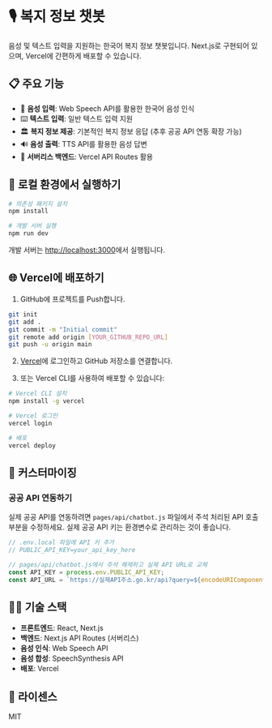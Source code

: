 # 🎙️ 복지 정보 챗봇

음성 및 텍스트 입력을 지원하는 한국어 복지 정보 챗봇입니다. Next.js로 구현되어 있으며, Vercel에 간편하게 배포할 수 있습니다.

## 📋 주요 기능

- 🎤 **음성 입력**: Web Speech API를 활용한 한국어 음성 인식
- ⌨️ **텍스트 입력**: 일반 텍스트 입력 지원
- 🏛️ **복지 정보 제공**: 기본적인 복지 정보 응답 (추후 공공 API 연동 확장 가능)
- 🔊 **음성 출력**: TTS API를 활용한 음성 답변
- 🚀 **서버리스 백엔드**: Vercel API Routes 활용

## 🚀 로컬 환경에서 실행하기

```bash
# 의존성 패키지 설치
npm install

# 개발 서버 실행
npm run dev
```

개발 서버는 [http://localhost:3000](http://localhost:3000)에서 실행됩니다.

## 🌐 Vercel에 배포하기

1. GitHub에 프로젝트를 Push합니다.
```bash
git init
git add .
git commit -m "Initial commit"
git remote add origin [YOUR_GITHUB_REPO_URL]
git push -u origin main
```

2. [Vercel](https://vercel.com)에 로그인하고 GitHub 저장소를 연결합니다.

3. 또는 Vercel CLI를 사용하여 배포할 수 있습니다:
```bash
# Vercel CLI 설치
npm install -g vercel

# Vercel 로그인
vercel login

# 배포
vercel deploy
```

## 📝 커스터마이징

### 공공 API 연동하기

실제 공공 API를 연동하려면 `pages/api/chatbot.js` 파일에서 주석 처리된 API 호출 부분을 수정하세요. 
실제 공공 API 키는 환경변수로 관리하는 것이 좋습니다.

```javascript
// .env.local 파일에 API 키 추가
// PUBLIC_API_KEY=your_api_key_here

// pages/api/chatbot.js에서 주석 해제하고 실제 API URL로 교체
const API_KEY = process.env.PUBLIC_API_KEY;
const API_URL = `https://실제API주소.go.kr/api?query=${encodeURIComponent(message)}&apiKey=${API_KEY}`;
```

## 👩‍💻 기술 스택

- **프론트엔드**: React, Next.js
- **백엔드**: Next.js API Routes (서버리스)
- **음성 인식**: Web Speech API
- **음성 합성**: SpeechSynthesis API
- **배포**: Vercel

## 📄 라이센스

MIT 